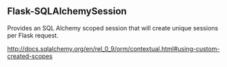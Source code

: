 Flask-SQLAlchemySession
-----------------------
Provides an SQL Alchemy scoped session that will create unique sessions per
Flask request.

http://docs.sqlalchemy.org/en/rel_0_9/orm/contextual.html#using-custom-created-scopes
